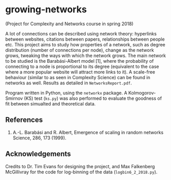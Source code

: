 # growing-networks
(Project for Complexity and Networks course in spring 2018)

A lot of connections can be described using network theory: hyperlinks between websites, citations between papers, relationships between people etc. This project aims to study how properties of a network, such as degree distribution (number of connections per node), change as the network grows, tweaking the ways with which the network grows. The main network to be studied is the Barabási-Albert model [1], where the probability of connecting to a node is proportional to its degree (equivalent to the case where a more popular website will attract more links to it). A scale-free behaviour (similar to as seen in Complexity Science) can be found in networks as well. Results as detailed in ```NetworksReport.pdf```.

Program written in Python, using the ```networkx``` package. A Kolmogorov-Smirnov (KS) test (```ks.py```) was also performed to evaluate the goodness of fit between simualted and theoretical data.

## References
1. A.-L. Barabási and R. Albert, Emergence of scaling in random networks Science, 286, 173 (1999).

## Acknowledgements
Credits to Dr. Tim Evans for designing the project, and Max Falkenberg McGillivray for the code for log-binning of the data (```logbin6_2_2018.py```).

